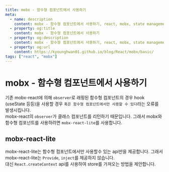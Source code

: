 ```yaml
---
title: mobx - 함수형 컴포넌트에서 사용하기
meta:
  - name: description
    content: mobx - 함수형 컴포넌트에서 사용하기, react, mobx, state management
  - property: og:title
    content: mobx - 함수형 컴포넌트에서 사용하기
  - property: og:description
    content: mobx - 함수형 컴포넌트에서 사용하기, react, mobx, state management
  - property: og:url
    content: https://kyounghwan01.github.io/blog/React/mobx/basic/
tags: ["react", "mobx"]
---
```


# mobx - 함수형 컴포넌트에서 사용하기

기존 mobx-react에 의해 `observer`로 래핑된 함수형 컴포넌트의 경우 hook (useState 등등)을 사용할 경우 `훅은 함수형 컴포넌트에서만 사용할 수 있다`라는 오류를 발생시킵니다.<br>
mobx-react의 `observer`가 클래스 컴포넌트를 리턴하기 때문입니다. 그래서 mobx와 함수형 컴포넌트를 사용하려면 `mobx-react-lite`를 사용합니다.

## mobx-react-lite

mobx-react-lite는 함수형 컴포넌트에서만 사용할수 있는 api만을 제공합니다. 그래서 mobx-react-lite는 `Provide`, `inject`를 제공하지 않습니다.<br>
대신 `React.createContext` api를 사용하여 store를 가져오는 방법을 제안합니다.

<TagLinks />

<Disqus />
